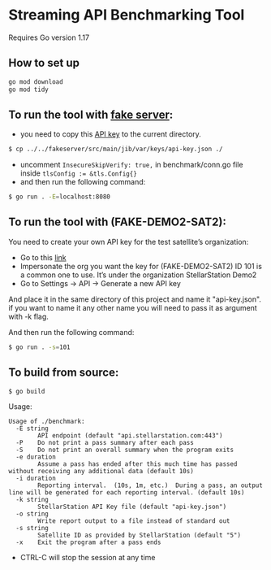 # Streaming API Benchmarking Tool

Requires Go version 1.17

## How to set up

```sh
go mod download
go mod tidy
```

## To run the tool with [fake server](../../fakeserver):
- you need to copy this [API key](../../fakeserver/src/main/jib/var/keys/api-key.json) to the current directory.
```bash
$ cp ../../fakeserver/src/main/jib/var/keys/api-key.json ./
```
- uncomment ```InsecureSkipVerify: true,``` in benchmark/conn.go file inside ```tlsConfig := &tls.Config{}```
- and then run the following command:

```bash
$ go run . -E=localhost:8080
```

## To run the tool with (FAKE-DEMO2-SAT2):
You need to create your own API key for the test satellite’s organization:

- Go to this [link](https://internal.stellarstation.com/console)
- Impersonate the org you want the key for (FAKE-DEMO2-SAT2) ID 101 is a common one to use. It’s under the organization StellarStation Demo2
- Go to Settings -> API -> Generate a new API key

And place it in the same directory of this project and name it "api-key.json".
if you want to name it any other name you will need to pass it as argument with -k flag.

And then run the following command:

```bash
$ go run . -s=101
```

## To build from source:
```bash
$ go build
```

Usage:
```
Usage of ./benchmark:
  -E string
    	API endpoint (default "api.stellarstation.com:443")
  -P	Do not print a pass summary after each pass
  -S	Do not print an overall summary when the program exits
  -e duration
    	Assume a pass has ended after this much time has passed without receiving any additional data (default 10s)
  -i duration
    	Reporting interval.  (10s, 1m, etc.)  During a pass, an output line will be generated for each reporting interval. (default 10s)
  -k string
    	StellarStation API Key file (default "api-key.json")
  -o string
    	Write report output to a file instead of standard out
  -s string
    	Satellite ID as provided by StellarStation (default "5")
  -x	Exit the program after a pass ends
```

* CTRL-C will stop the session at any time
